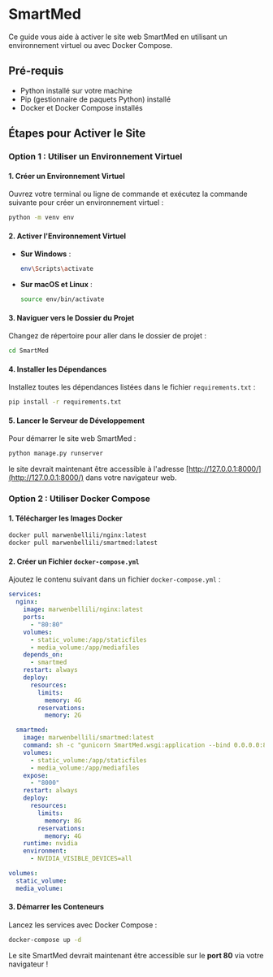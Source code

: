 # SmartMed

Ce guide vous aide à activer le site web SmartMed en utilisant un environnement virtuel ou avec Docker Compose.

## Pré-requis
- Python installé sur votre machine  
- Pip (gestionnaire de paquets Python) installé  
- Docker et Docker Compose installés  

## Étapes pour Activer le Site

### Option 1 : Utiliser un Environnement Virtuel

#### 1. Créer un Environnement Virtuel  
Ouvrez votre terminal ou ligne de commande et exécutez la commande suivante pour créer un environnement virtuel :  

```sh
python -m venv env
```

#### 2. Activer l'Environnement Virtuel  
- **Sur Windows** :  
  ```sh
  env\Scripts\activate
  ```
- **Sur macOS et Linux** :  
  ```sh
  source env/bin/activate
  ```

#### 3. Naviguer vers le Dossier du Projet  
Changez de répertoire pour aller dans le dossier de projet :  

```sh
cd SmartMed
```

#### 4. Installer les Dépendances  
Installez toutes les dépendances listées dans le fichier `requirements.txt` :  

```sh
pip install -r requirements.txt
```

#### 5. Lancer le Serveur de Développement  
Pour démarrer le site web SmartMed :  

```sh
python manage.py runserver
```

le site devrait maintenant être accessible à l'adresse [http://127.0.0.1:8000/](http://127.0.0.1:8000/) dans votre navigateur web.

### Option 2 : Utiliser Docker Compose

#### 1. Télécharger les Images Docker  

```sh
docker pull marwenbellili/nginx:latest
docker pull marwenbellili/smartmed:latest
```

#### 2. Créer un Fichier `docker-compose.yml`  
Ajoutez le contenu suivant dans un fichier `docker-compose.yml` :

```yaml
services:
  nginx:
    image: marwenbellili/nginx:latest  
    ports:
      - "80:80"
    volumes:
      - static_volume:/app/staticfiles
      - media_volume:/app/mediafiles
    depends_on:
      - smartmed
    restart: always
    deploy:
      resources:
        limits:
          memory: 4G        
        reservations:
          memory: 2G        

  smartmed:
    image: marwenbellili/smartmed:latest  
    command: sh -c "gunicorn SmartMed.wsgi:application --bind 0.0.0.0:8000"
    volumes:
      - static_volume:/app/staticfiles
      - media_volume:/app/mediafiles
    expose:
      - "8000"
    restart: always
    deploy:
      resources:
        limits:
          memory: 8G        
        reservations:
          memory: 4G        
    runtime: nvidia              
    environment:
      - NVIDIA_VISIBLE_DEVICES=all  

volumes:
  static_volume:
  media_volume:
```

#### 3. Démarrer les Conteneurs  
Lancez les services avec Docker Compose :

```sh
docker-compose up -d
```

Le site SmartMed devrait maintenant être accessible sur le **port 80** via votre navigateur !
